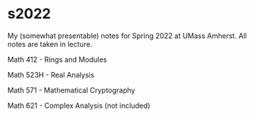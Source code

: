 # s2022
My (somewhat presentable) notes for Spring 2022 at UMass Amherst. All notes are taken in lecture.

Math 412 - Rings and Modules

Math 523H - Real Analysis

Math 571 - Mathematical Cryptography

Math 621 - Complex Analysis (not included) 
